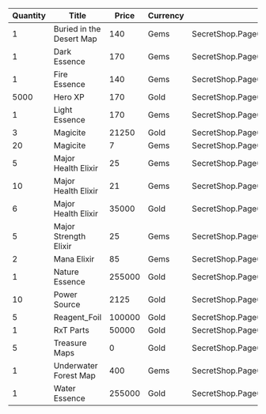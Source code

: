 | Quantity | Title | Price | Currency |  Dev Name |
| -------- | ----- | ----- | -------- |  -------- |
| 1 | Buried in the Desert Map | 140 | Gems | SecretShop.Page02.UnderworldTrader.24 |
| 1 | Dark Essence | 170 | Gems | SecretShop.Page02.Shard.06 |
| 1 | Fire Essence | 140 | Gems | SecretShop.Page02.UnderworldTrader.11 |
| 5000 | Hero XP | 170 | Gold | SecretShop.Page02.Misc.06 |
| 1 | Light Essence | 170 | Gems | SecretShop.Page02.Reagent.23 |
| 3 | Magicite | 21250 | Gold | SecretShop.Page02.Ore.01 |
| 20 | Magicite | 7 | Gems | SecretShop.Page02.UnderworldTrader.01 |
| 5 | Major Health Elixir | 25 | Gems | SecretShop.Page02.Elixir.06 |
| 10 | Major Health Elixir | 21 | Gems | SecretShop.Page02.UnderworldTrader.03 |
| 6 | Major Health Elixir | 35000 | Gold | SecretShop.Page02.UnderworldTraderGold.02 |
| 5 | Major Strength Elixir | 25 | Gems | SecretShop.Page02.Elixir.09 |
| 2 | Mana Elixir | 85 | Gems | SecretShop.Page02.Elixir.08 |
| 1 | Nature Essence | 255000 | Gold | SecretShop.Page02.Reagent.14 |
| 10 | Power Source | 2125 | Gold | SecretShop.Page02.Reagent.05 |
| 5 | Reagent_Foil | 100000 | Gold | SecretShop.Page02.CharShard.01 |
| 1 | RxT Parts | 50000 | Gold | SecretShop.Page02.Misc.09 |
| 5 | Treasure Maps | 0 | Gold | SecretShop.Page02.Free.02 |
| 1 | Underwater Forest Map | 400 | Gems | SecretShop.Page02.TreasureMap.09 |
| 1 | Water Essence | 255000 | Gold | SecretShop.Page02.Reagent.03 |
